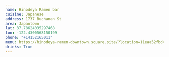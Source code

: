 ```yaml
---
name: Hinodeya Ramen bar
cuisine: Japanese
address: 1737 Buchanan St
area: Japantown
lat: 37.78624035297468
lon: -122.4300568150199
phone: "+14152165011"
menu: https://hinodeya-ramen-downtown.square.site/?location=11eaa52fbd40a491baa60cc47a2b6418
drinks: True
---
```

